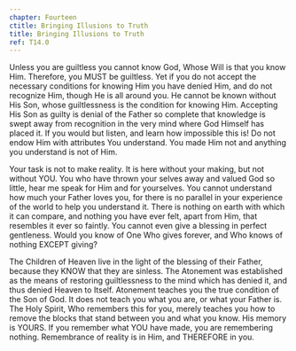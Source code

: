 ```yaml
---
chapter: Fourteen
ctitle: Bringing Illusions to Truth
title: Bringing Illusions to Truth
ref: T14.0
---
```


Unless you are guiltless you cannot know God, Whose Will is that
you know Him. Therefore, you MUST be guiltless. Yet if you do not accept
the necessary conditions for knowing Him you have denied Him, and do not
recognize Him, though He is all around you. He cannot be known without
His Son, whose guiltlessness is the condition for knowing Him. Accepting
His Son as guilty is denial of the Father so complete that knowledge is
swept away from recognition in the very mind where God Himself has
placed it. If you would but listen, and learn how impossible this is! Do
not endow Him with attributes You understand. You made Him not and
anything you understand is not of Him.

Your task is not to make reality. It is here without your making, but
not without YOU. You who have thrown your selves away and valued God so
little, hear me speak for Him and for yourselves. You cannot understand
how much your Father loves you, for there is no parallel in your
experience of the world to help you understand it. There is nothing on
earth with which it can compare, and nothing you have ever felt, apart
from Him, that resembles it ever so faintly. You cannot even give a
blessing in perfect gentleness. Would you know of One Who gives forever,
and Who knows of nothing EXCEPT giving?

The Children of Heaven live in the light of the blessing of their
Father, because they KNOW that they are sinless. The Atonement was
established as the means of restoring guiltlessness to the mind which
has denied it, and thus denied Heaven to Itself. Atonement teaches you
the true condition of the Son of God. It does not teach you what you
are, or what your Father is. The Holy Spirit, Who remembers this for
you, merely teaches you how to remove the blocks that stand between you
and what you know. His memory is YOURS. If you remember what YOU have
made, you are remembering nothing. Remembrance of reality is in Him, and
THEREFORE in you.

